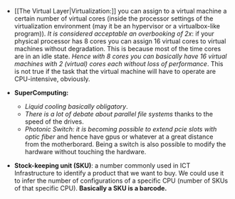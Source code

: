 - [[The Virtual Layer|Virtualization:]] you can assign to a virtual machine a certain number of virtual cores (inside the processor settings of the virtualization environment (may it be an hypervisor or a virtualbox-like program)). *It is considered acceptable an overbooking of 2x*: if your physical processor has 8 cores you can assign 16 virtual cores to virtual machines without degradation. This is because most of the time cores are in an idle state. *Hence with 8 cores you can basically have 16 virtual machines with 2 (virtual) cores each without loss of performance*. This is not true if the task that the virtual machine will have to operate are CPU-intensive, obviously.

- **SuperComputing:** 
	- *Liquid cooling basically obligatory*. 
	- *There is a lot of debate about parallel file systems* thanks to the speed of the drives. 
	- *Photonic Switch: it is becoming possible to extend pcie slots with optic fiber* and hence have gpus or whatever at a great distance from the motherborard. Being a switch is also possible to modify the hardware without touching the hardware. 

- **Stock-keeping unit (SKU)**: a number commonly used in ICT Infrastructure to identify a product that we want to buy. We could use it to infer the number of configurations of a specific CPU (number of SKUs of that specific CPU). **Basically a SKU is a barcode.**
